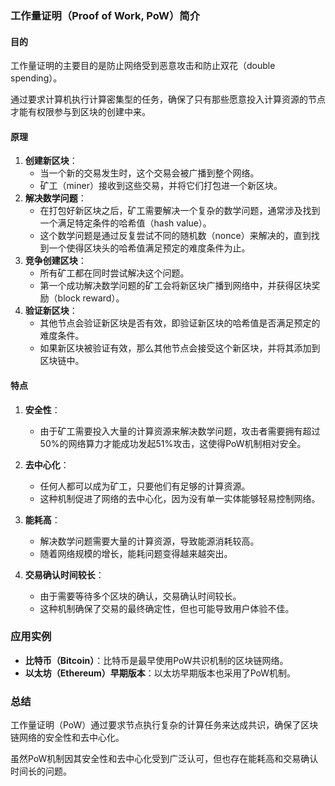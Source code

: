 ### 工作量证明（Proof of Work, PoW）简介

#### 目的

工作量证明的主要目的是防止网络受到恶意攻击和防止双花（double spending）。

通过要求计算机执行计算密集型的任务，确保了只有那些愿意投入计算资源的节点才能有权限参与到区块的创建中来。

#### 原理

1. **创建新区块**：
    - 当一个新的交易发生时，这个交易会被广播到整个网络。
    - 矿工（miner）接收到这些交易，并将它们打包进一个新区块。
2. **解决数学问题**：
    - 在打包好新区块之后，矿工需要解决一个复杂的数学问题，通常涉及找到一个满足特定条件的哈希值（hash value）。
    - 这个数学问题是通过反复尝试不同的随机数（nonce）来解决的，直到找到一个使得区块头的哈希值满足预定的难度条件为止。
3. **竞争创建区块**：
    - 所有矿工都在同时尝试解决这个问题。
    - 第一个成功解决数学问题的矿工会将新区块广播到网络中，并获得区块奖励（block reward）。
4. **验证新区块**：
    - 其他节点会验证新区块是否有效，即验证新区块的哈希值是否满足预定的难度条件。
    - 如果新区块被验证有效，那么其他节点会接受这个新区块，并将其添加到区块链中。

#### 特点

1. **安全性**：

    - 由于矿工需要投入大量的计算资源来解决数学问题，攻击者需要拥有超过50%的网络算力才能成功发起51%攻击，这使得PoW机制相对安全。

2. **去中心化**：

    - 任何人都可以成为矿工，只要他们有足够的计算资源。
    - 这种机制促进了网络的去中心化，因为没有单一实体能够轻易控制网络。

3. **能耗高**：

    - 解决数学问题需要大量的计算资源，导致能源消耗较高。
    - 随着网络规模的增长，能耗问题变得越来越突出。

4. **交易确认时间较长**：

    - 由于需要等待多个区块的确认，交易确认时间较长。
    - 这种机制确保了交易的最终确定性，但也可能导致用户体验不佳。

### 应用实例

- **比特币（Bitcoin）**：比特币是最早使用PoW共识机制的区块链网络。
- **以太坊（Ethereum）早期版本**：以太坊早期版本也采用了PoW机制。

### 总结

工作量证明（PoW）通过要求节点执行复杂的计算任务来达成共识，确保了区块链网络的安全性和去中心化。

虽然PoW机制因其安全性和去中心化受到广泛认可，但也存在能耗高和交易确认时间长的问题。